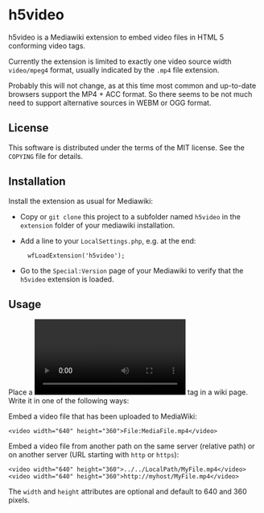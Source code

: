 # h5video

h5video is a Mediawiki extension to embed video files in HTML 5 conforming video
tags. 

Currently the extension is limited to exactly one video source width
`video/mpeg4` format, usually indicated by the `.mp4` file extension.

Probably this will not change, as at this time most common and up-to-date
browsers support the MP4 + ACC format. So there seems to be not much need to
support alternative sources in WEBM or OGG format.


## License

This software is distributed under the terms of the MIT license. See
the `COPYING` file for details.


## Installation

Install the extension as usual for Mediawiki:

- Copy or `git clone` this project to a subfolder named `h5video` in the
  `extension` folder of your mediawiki installation.
  
- Add a line to your `LocalSettings.php`, e.g. at the end:

        wfLoadExtension('h5video');
    
- Go to the `Special:Version` page of your Mediawiki to verify that
  the `h5video` extension is loaded.

## Usage

Place a <video>...</video> tag in a wiki page. Write it in one of the following 
ways:

Embed a video file that has been uploaded to MediaWiki:

    <video width="640" height="360">File:MediaFile.mp4</video>
    
Embed a video file from another path on the same server (relative path) or on
another server (URL starting with `http` or `https`):

    <video width="640" height="360">../../LocalPath/MyFile.mp4</video>
    <video width="640" height="360">http://myhost/MyFile.mp4</video>

The `width` and `height` attributes are optional and default to 640 and 360
pixels. 

